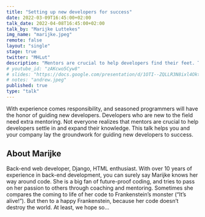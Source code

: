 ```yaml
---
title: "Setting up new developers for success"
date: 2022-03-09T16:45:00+02:00
talk_date: 2022-04-08T16:45:00+02:00
talk_by: "Marijke Luttekes"
img_name: "marijke.jpeg"
remote: false
layout: "single"
stage: true
twitter: "MHLut"
description: "Mentors are crucial to help developers find their feet. This talk is about laying the groundwork for new developers to succeed."
# youtube_id: "zAKcwo5Cyw8"
# slides: "https://docs.google.com/presentation/d/1OTI--ZQLLR3N8ixl4OktEwbXfiau_0BNXicl_3j5uYc/edit?usp=sharing"
# notes: "andrew.jpeg"
published: true
type: "talk"
---
```


With experience comes responsibility, and seasoned programmers will have the honor of guiding new developers. Developers who are new to the field need extra mentoring. Not everyone realizes that mentors are crucial to help developers settle in and expand their knowledge. This talk helps you and your company lay the groundwork for guiding new developers to success.

## About Marijke

Back-end web developer, Django, HTML enthusiast. With over 10 years of experience in back-end development, you can surely say Marijke knows her way around code. She is a big fan of future-proof coding, and tries to pass on her passion to others through coaching and mentoring. Sometimes she compares the coming to life of her code to Frankenstein’s monster (“It’s alive!”). But then to a happy Frankenstein, because her code doesn’t destroy the world. At least, we hope so…
